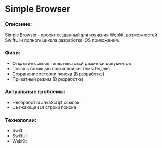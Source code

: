 # Simple Browser

### Описание:

Simple Browser - проект созданный для изучения [Webkit](https://webkit.org), возможностей SwiftUi и полного циккла разработки iOS приложения.

### Фичи:

 - Открытие ссылок гипертекстовой разметки документов
 - Поиск с помощью поисковой системы Яндекс
 - Сохранение истории поиска (В разработке)
 - Приватный режим (В разработке)

### Актуальные проблемы:

 - Необработка JavaScript ссылок
 - Съежающий UI строки поиска

### Технологии:

 - Swift
 - SwiftUI
 - WebKit
